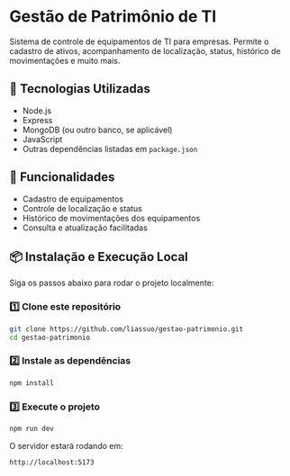 
# Gestão de Patrimônio de TI

Sistema de controle de equipamentos de TI para empresas. Permite o cadastro de ativos, acompanhamento de localização, status, histórico de movimentações e muito mais.

## 🔧 Tecnologias Utilizadas

- Node.js
- Express
- MongoDB (ou outro banco, se aplicável)
- JavaScript
- Outras dependências listadas em `package.json`

## 🚀 Funcionalidades

- Cadastro de equipamentos
- Controle de localização e status
- Histórico de movimentações dos equipamentos
- Consulta e atualização facilitadas

## 📦 Instalação e Execução Local

Siga os passos abaixo para rodar o projeto localmente:

### 1️⃣ Clone este repositório

```bash
git clone https://github.com/liassuo/gestao-patrimonio.git
cd gestao-patrimonio
```

### 2️⃣ Instale as dependências

```bash
npm install
```

### 3️⃣ Execute o projeto

```bash
npm run dev
```

O servidor estará rodando em:

```
http://localhost:5173
```
